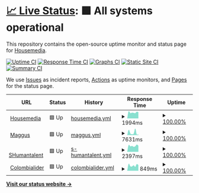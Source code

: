 # [📈 Live Status](https://housemediadev.github.io/upptime): <!--live status--> **🟩 All systems operational**

This repository contains the open-source uptime monitor and status page for [Housemedia](https://housemedia.com.co).

[![Uptime CI](https://github.com/housemediadev/upptime/workflows/Uptime%20CI/badge.svg)](https://github.com/housemediadev/upptime/actions?query=workflow%3A%22Uptime+CI%22)
[![Response Time CI](https://github.com/housemediadev/upptime/workflows/Response%20Time%20CI/badge.svg)](https://github.com/housemediadev/upptime/actions?query=workflow%3A%22Response+Time+CI%22)
[![Graphs CI](https://github.com/housemediadev/upptime/workflows/Graphs%20CI/badge.svg)](https://github.com/housemediadev/upptime/actions?query=workflow%3A%22Graphs+CI%22)
[![Static Site CI](https://github.com/housemediadev/upptime/workflows/Static%20Site%20CI/badge.svg)](https://github.com/housemediadev/upptime/actions?query=workflow%3A%22Static+Site+CI%22)
[![Summary CI](https://github.com/housemediadev/upptime/workflows/Summary%20CI/badge.svg)](https://github.com/housemediadev/upptime/actions?query=workflow%3A%22Summary+CI%22)

We use [Issues](https://github.com/housemediadev/upptime/issues) as incident reports, [Actions](https://github.com/housemediadev/upptime/actions) as uptime monitors, and [Pages](https://housemediadev.github.io/upptime) for the status page.

<!--start: status pages-->
<!-- This summary is generated by Upptime (https://github.com/upptime/upptime) -->
<!-- Do not edit this manually, your changes will be overwritten -->
<!-- prettier-ignore -->
| URL | Status | History | Response Time | Uptime |
| --- | ------ | ------- | ------------- | ------ |
| <img alt="" src="https://icons.duckduckgo.com/ip3/housemedia.com.co.ico" height="13"> [Housemedia](https://housemedia.com.co) | 🟩 Up | [housemedia.yml](https://github.com/housemediadev/upptime/commits/HEAD/history/housemedia.yml) | <details><summary><img alt="Response time graph" src="./graphs/housemedia/response-time-week.png" height="20"> 1994ms</summary><br><a href="https://housemediadev.github.io/upptime/history/housemedia"><img alt="Response time 2275" src="https://img.shields.io/endpoint?url=https%3A%2F%2Fraw.githubusercontent.com%2Fhousemediadev%2Fupptime%2FHEAD%2Fapi%2Fhousemedia%2Fresponse-time.json"></a><br><a href="https://housemediadev.github.io/upptime/history/housemedia"><img alt="24-hour response time 2070" src="https://img.shields.io/endpoint?url=https%3A%2F%2Fraw.githubusercontent.com%2Fhousemediadev%2Fupptime%2FHEAD%2Fapi%2Fhousemedia%2Fresponse-time-day.json"></a><br><a href="https://housemediadev.github.io/upptime/history/housemedia"><img alt="7-day response time 1994" src="https://img.shields.io/endpoint?url=https%3A%2F%2Fraw.githubusercontent.com%2Fhousemediadev%2Fupptime%2FHEAD%2Fapi%2Fhousemedia%2Fresponse-time-week.json"></a><br><a href="https://housemediadev.github.io/upptime/history/housemedia"><img alt="30-day response time 2073" src="https://img.shields.io/endpoint?url=https%3A%2F%2Fraw.githubusercontent.com%2Fhousemediadev%2Fupptime%2FHEAD%2Fapi%2Fhousemedia%2Fresponse-time-month.json"></a><br><a href="https://housemediadev.github.io/upptime/history/housemedia"><img alt="1-year response time 2275" src="https://img.shields.io/endpoint?url=https%3A%2F%2Fraw.githubusercontent.com%2Fhousemediadev%2Fupptime%2FHEAD%2Fapi%2Fhousemedia%2Fresponse-time-year.json"></a></details> | <details><summary><a href="https://housemediadev.github.io/upptime/history/housemedia">100.00%</a></summary><a href="https://housemediadev.github.io/upptime/history/housemedia"><img alt="All-time uptime 100.00%" src="https://img.shields.io/endpoint?url=https%3A%2F%2Fraw.githubusercontent.com%2Fhousemediadev%2Fupptime%2FHEAD%2Fapi%2Fhousemedia%2Fuptime.json"></a><br><a href="https://housemediadev.github.io/upptime/history/housemedia"><img alt="24-hour uptime 100.00%" src="https://img.shields.io/endpoint?url=https%3A%2F%2Fraw.githubusercontent.com%2Fhousemediadev%2Fupptime%2FHEAD%2Fapi%2Fhousemedia%2Fuptime-day.json"></a><br><a href="https://housemediadev.github.io/upptime/history/housemedia"><img alt="7-day uptime 100.00%" src="https://img.shields.io/endpoint?url=https%3A%2F%2Fraw.githubusercontent.com%2Fhousemediadev%2Fupptime%2FHEAD%2Fapi%2Fhousemedia%2Fuptime-week.json"></a><br><a href="https://housemediadev.github.io/upptime/history/housemedia"><img alt="30-day uptime 100.00%" src="https://img.shields.io/endpoint?url=https%3A%2F%2Fraw.githubusercontent.com%2Fhousemediadev%2Fupptime%2FHEAD%2Fapi%2Fhousemedia%2Fuptime-month.json"></a><br><a href="https://housemediadev.github.io/upptime/history/housemedia"><img alt="1-year uptime 100.00%" src="https://img.shields.io/endpoint?url=https%3A%2F%2Fraw.githubusercontent.com%2Fhousemediadev%2Fupptime%2FHEAD%2Fapi%2Fhousemedia%2Fuptime-year.json"></a></details>
| <img alt="" src="https://icons.duckduckgo.com/ip3/www.maggus.com.co.ico" height="13"> [Maggus](https://www.maggus.com.co) | 🟩 Up | [maggus.yml](https://github.com/housemediadev/upptime/commits/HEAD/history/maggus.yml) | <details><summary><img alt="Response time graph" src="./graphs/maggus/response-time-week.png" height="20"> 7631ms</summary><br><a href="https://housemediadev.github.io/upptime/history/maggus"><img alt="Response time 4618" src="https://img.shields.io/endpoint?url=https%3A%2F%2Fraw.githubusercontent.com%2Fhousemediadev%2Fupptime%2FHEAD%2Fapi%2Fmaggus%2Fresponse-time.json"></a><br><a href="https://housemediadev.github.io/upptime/history/maggus"><img alt="24-hour response time 2052" src="https://img.shields.io/endpoint?url=https%3A%2F%2Fraw.githubusercontent.com%2Fhousemediadev%2Fupptime%2FHEAD%2Fapi%2Fmaggus%2Fresponse-time-day.json"></a><br><a href="https://housemediadev.github.io/upptime/history/maggus"><img alt="7-day response time 7631" src="https://img.shields.io/endpoint?url=https%3A%2F%2Fraw.githubusercontent.com%2Fhousemediadev%2Fupptime%2FHEAD%2Fapi%2Fmaggus%2Fresponse-time-week.json"></a><br><a href="https://housemediadev.github.io/upptime/history/maggus"><img alt="30-day response time 5561" src="https://img.shields.io/endpoint?url=https%3A%2F%2Fraw.githubusercontent.com%2Fhousemediadev%2Fupptime%2FHEAD%2Fapi%2Fmaggus%2Fresponse-time-month.json"></a><br><a href="https://housemediadev.github.io/upptime/history/maggus"><img alt="1-year response time 4618" src="https://img.shields.io/endpoint?url=https%3A%2F%2Fraw.githubusercontent.com%2Fhousemediadev%2Fupptime%2FHEAD%2Fapi%2Fmaggus%2Fresponse-time-year.json"></a></details> | <details><summary><a href="https://housemediadev.github.io/upptime/history/maggus">100.00%</a></summary><a href="https://housemediadev.github.io/upptime/history/maggus"><img alt="All-time uptime 100.00%" src="https://img.shields.io/endpoint?url=https%3A%2F%2Fraw.githubusercontent.com%2Fhousemediadev%2Fupptime%2FHEAD%2Fapi%2Fmaggus%2Fuptime.json"></a><br><a href="https://housemediadev.github.io/upptime/history/maggus"><img alt="24-hour uptime 100.00%" src="https://img.shields.io/endpoint?url=https%3A%2F%2Fraw.githubusercontent.com%2Fhousemediadev%2Fupptime%2FHEAD%2Fapi%2Fmaggus%2Fuptime-day.json"></a><br><a href="https://housemediadev.github.io/upptime/history/maggus"><img alt="7-day uptime 100.00%" src="https://img.shields.io/endpoint?url=https%3A%2F%2Fraw.githubusercontent.com%2Fhousemediadev%2Fupptime%2FHEAD%2Fapi%2Fmaggus%2Fuptime-week.json"></a><br><a href="https://housemediadev.github.io/upptime/history/maggus"><img alt="30-day uptime 100.00%" src="https://img.shields.io/endpoint?url=https%3A%2F%2Fraw.githubusercontent.com%2Fhousemediadev%2Fupptime%2FHEAD%2Fapi%2Fmaggus%2Fuptime-month.json"></a><br><a href="https://housemediadev.github.io/upptime/history/maggus"><img alt="1-year uptime 100.00%" src="https://img.shields.io/endpoint?url=https%3A%2F%2Fraw.githubusercontent.com%2Fhousemediadev%2Fupptime%2FHEAD%2Fapi%2Fmaggus%2Fuptime-year.json"></a></details>
| <img alt="" src="https://icons.duckduckgo.com/ip3/shumantalent.com.ico" height="13"> [SHumantalent](http://shumantalent.com) | 🟩 Up | [s-humantalent.yml](https://github.com/housemediadev/upptime/commits/HEAD/history/s-humantalent.yml) | <details><summary><img alt="Response time graph" src="./graphs/s-humantalent/response-time-week.png" height="20"> 2397ms</summary><br><a href="https://housemediadev.github.io/upptime/history/s-humantalent"><img alt="Response time 2419" src="https://img.shields.io/endpoint?url=https%3A%2F%2Fraw.githubusercontent.com%2Fhousemediadev%2Fupptime%2FHEAD%2Fapi%2Fs-humantalent%2Fresponse-time.json"></a><br><a href="https://housemediadev.github.io/upptime/history/s-humantalent"><img alt="24-hour response time 2413" src="https://img.shields.io/endpoint?url=https%3A%2F%2Fraw.githubusercontent.com%2Fhousemediadev%2Fupptime%2FHEAD%2Fapi%2Fs-humantalent%2Fresponse-time-day.json"></a><br><a href="https://housemediadev.github.io/upptime/history/s-humantalent"><img alt="7-day response time 2397" src="https://img.shields.io/endpoint?url=https%3A%2F%2Fraw.githubusercontent.com%2Fhousemediadev%2Fupptime%2FHEAD%2Fapi%2Fs-humantalent%2Fresponse-time-week.json"></a><br><a href="https://housemediadev.github.io/upptime/history/s-humantalent"><img alt="30-day response time 2410" src="https://img.shields.io/endpoint?url=https%3A%2F%2Fraw.githubusercontent.com%2Fhousemediadev%2Fupptime%2FHEAD%2Fapi%2Fs-humantalent%2Fresponse-time-month.json"></a><br><a href="https://housemediadev.github.io/upptime/history/s-humantalent"><img alt="1-year response time 2419" src="https://img.shields.io/endpoint?url=https%3A%2F%2Fraw.githubusercontent.com%2Fhousemediadev%2Fupptime%2FHEAD%2Fapi%2Fs-humantalent%2Fresponse-time-year.json"></a></details> | <details><summary><a href="https://housemediadev.github.io/upptime/history/s-humantalent">100.00%</a></summary><a href="https://housemediadev.github.io/upptime/history/s-humantalent"><img alt="All-time uptime 100.00%" src="https://img.shields.io/endpoint?url=https%3A%2F%2Fraw.githubusercontent.com%2Fhousemediadev%2Fupptime%2FHEAD%2Fapi%2Fs-humantalent%2Fuptime.json"></a><br><a href="https://housemediadev.github.io/upptime/history/s-humantalent"><img alt="24-hour uptime 100.00%" src="https://img.shields.io/endpoint?url=https%3A%2F%2Fraw.githubusercontent.com%2Fhousemediadev%2Fupptime%2FHEAD%2Fapi%2Fs-humantalent%2Fuptime-day.json"></a><br><a href="https://housemediadev.github.io/upptime/history/s-humantalent"><img alt="7-day uptime 100.00%" src="https://img.shields.io/endpoint?url=https%3A%2F%2Fraw.githubusercontent.com%2Fhousemediadev%2Fupptime%2FHEAD%2Fapi%2Fs-humantalent%2Fuptime-week.json"></a><br><a href="https://housemediadev.github.io/upptime/history/s-humantalent"><img alt="30-day uptime 100.00%" src="https://img.shields.io/endpoint?url=https%3A%2F%2Fraw.githubusercontent.com%2Fhousemediadev%2Fupptime%2FHEAD%2Fapi%2Fs-humantalent%2Fuptime-month.json"></a><br><a href="https://housemediadev.github.io/upptime/history/s-humantalent"><img alt="1-year uptime 100.00%" src="https://img.shields.io/endpoint?url=https%3A%2F%2Fraw.githubusercontent.com%2Fhousemediadev%2Fupptime%2FHEAD%2Fapi%2Fs-humantalent%2Fuptime-year.json"></a></details>
| <img alt="" src="https://icons.duckduckgo.com/ip3/www.colombialider.org.ico" height="13"> [Colombialider](https://www.colombialider.org) | 🟩 Up | [colombialider.yml](https://github.com/housemediadev/upptime/commits/HEAD/history/colombialider.yml) | <details><summary><img alt="Response time graph" src="./graphs/colombialider/response-time-week.png" height="20"> 849ms</summary><br><a href="https://housemediadev.github.io/upptime/history/colombialider"><img alt="Response time 903" src="https://img.shields.io/endpoint?url=https%3A%2F%2Fraw.githubusercontent.com%2Fhousemediadev%2Fupptime%2FHEAD%2Fapi%2Fcolombialider%2Fresponse-time.json"></a><br><a href="https://housemediadev.github.io/upptime/history/colombialider"><img alt="24-hour response time 914" src="https://img.shields.io/endpoint?url=https%3A%2F%2Fraw.githubusercontent.com%2Fhousemediadev%2Fupptime%2FHEAD%2Fapi%2Fcolombialider%2Fresponse-time-day.json"></a><br><a href="https://housemediadev.github.io/upptime/history/colombialider"><img alt="7-day response time 849" src="https://img.shields.io/endpoint?url=https%3A%2F%2Fraw.githubusercontent.com%2Fhousemediadev%2Fupptime%2FHEAD%2Fapi%2Fcolombialider%2Fresponse-time-week.json"></a><br><a href="https://housemediadev.github.io/upptime/history/colombialider"><img alt="30-day response time 927" src="https://img.shields.io/endpoint?url=https%3A%2F%2Fraw.githubusercontent.com%2Fhousemediadev%2Fupptime%2FHEAD%2Fapi%2Fcolombialider%2Fresponse-time-month.json"></a><br><a href="https://housemediadev.github.io/upptime/history/colombialider"><img alt="1-year response time 903" src="https://img.shields.io/endpoint?url=https%3A%2F%2Fraw.githubusercontent.com%2Fhousemediadev%2Fupptime%2FHEAD%2Fapi%2Fcolombialider%2Fresponse-time-year.json"></a></details> | <details><summary><a href="https://housemediadev.github.io/upptime/history/colombialider">100.00%</a></summary><a href="https://housemediadev.github.io/upptime/history/colombialider"><img alt="All-time uptime 100.00%" src="https://img.shields.io/endpoint?url=https%3A%2F%2Fraw.githubusercontent.com%2Fhousemediadev%2Fupptime%2FHEAD%2Fapi%2Fcolombialider%2Fuptime.json"></a><br><a href="https://housemediadev.github.io/upptime/history/colombialider"><img alt="24-hour uptime 100.00%" src="https://img.shields.io/endpoint?url=https%3A%2F%2Fraw.githubusercontent.com%2Fhousemediadev%2Fupptime%2FHEAD%2Fapi%2Fcolombialider%2Fuptime-day.json"></a><br><a href="https://housemediadev.github.io/upptime/history/colombialider"><img alt="7-day uptime 100.00%" src="https://img.shields.io/endpoint?url=https%3A%2F%2Fraw.githubusercontent.com%2Fhousemediadev%2Fupptime%2FHEAD%2Fapi%2Fcolombialider%2Fuptime-week.json"></a><br><a href="https://housemediadev.github.io/upptime/history/colombialider"><img alt="30-day uptime 100.00%" src="https://img.shields.io/endpoint?url=https%3A%2F%2Fraw.githubusercontent.com%2Fhousemediadev%2Fupptime%2FHEAD%2Fapi%2Fcolombialider%2Fuptime-month.json"></a><br><a href="https://housemediadev.github.io/upptime/history/colombialider"><img alt="1-year uptime 100.00%" src="https://img.shields.io/endpoint?url=https%3A%2F%2Fraw.githubusercontent.com%2Fhousemediadev%2Fupptime%2FHEAD%2Fapi%2Fcolombialider%2Fuptime-year.json"></a></details>

<!--end: status pages-->

[**Visit our status website →**](https://housemediadev.github.io/upptime)

